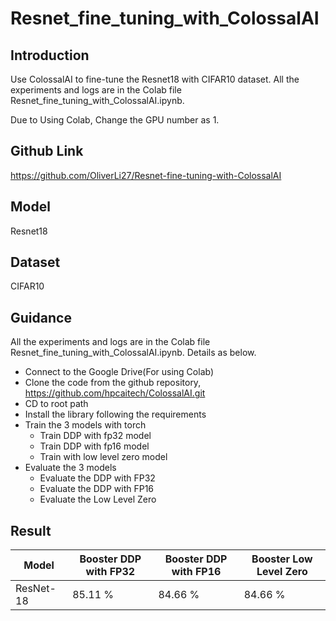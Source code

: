 # Resnet_fine_tuning_with_ColossalAI
## Introduction
Use ColossalAI to fine-tune the Resnet18 with CIFAR10 dataset. All the experiments and logs are in the Colab file Resnet_fine_tuning_with_ColossalAI.ipynb.

Due to Using Colab, Change the GPU number as 1.

## Github Link

https://github.com/OliverLi27/Resnet-fine-tuning-with-ColossalAI

## Model

Resnet18

## Dataset

CIFAR10

## Guidance

All the experiments and logs are in the Colab file Resnet_fine_tuning_with_ColossalAI.ipynb. Details as below.

- Connect to the Google Drive(For using Colab)
- Clone the code from the github repository, https://github.com/hpcaitech/ColossalAI.git
- CD to root path
- Install the library following the requirements
- Train the 3 models with torch
  - Train DDP with fp32 model
  - Train DDP with fp16 model
  - Train with low level zero model
- Evaluate the 3 models
  - Evaluate the DDP with FP32
  - Evaluate the DDP with FP16
  - Evaluate the Low Level Zero
  
## Result

| Model     | Booster DDP with FP32 | Booster DDP with FP16 | Booster Low Level Zero |
| --------- |-----------------------|-----------------------|------------------------|
| ResNet-18 | 85.11 %               | 84.66 %               | 84.66 %                |




